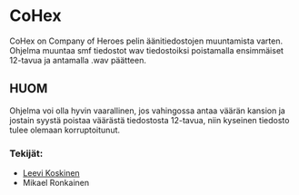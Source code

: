 # CoHex
CoHex on Company of Heroes pelin äänitiedostojen muuntamista varten. 
Ohjelma muuntaa smf tiedostot wav tiedostoiksi poistamalla ensimmäiset 12-tavua ja antamalla .wav päätteen.

## HUOM
Ohjelma voi olla hyvin vaarallinen, jos vahingossa antaa väärän kansion ja jostain syystä poistaa väärästä tiedostosta 12-tavua, niin kyseinen tiedosto tulee olemaan korruptoitunut.


### Tekijät:
- [Leevi Koskinen](https://github.com/leba9999)
- Mikael Ronkainen
